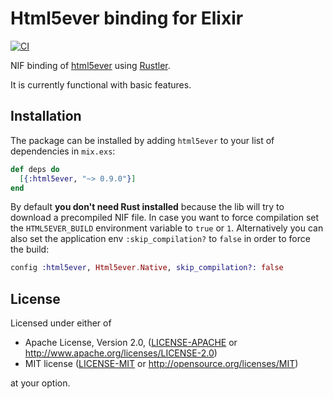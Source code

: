 # Html5ever binding for Elixir

[![CI](https://github.com/rusterlium/html5ever_elixir/actions/workflows/ci.yml/badge.svg)](https://github.com/rusterlium/html5ever_elixir/actions/workflows/ci.yml)

NIF binding of [html5ever](https://github.com/servo/html5ever) using [Rustler](https://github.com/rusterlium/rustler).

It is currently functional with basic features.

## Installation

The package can be installed by adding `html5ever` to your list of dependencies in `mix.exs`:

```elixir
def deps do
  [{:html5ever, "~> 0.9.0"}]
end
```

By default **you don't need Rust installed** because the lib will try to download
a precompiled NIF file. In case you want to force compilation set the
`HTML5EVER_BUILD` environment variable to `true` or `1`. Alternatively you can also set the
application env `:skip_compilation?` to `false` in order to force the build:

```elixir
config :html5ever, Html5ever.Native, skip_compilation?: false
```

## License

Licensed under either of

 * Apache License, Version 2.0, ([LICENSE-APACHE](LICENSE-APACHE) or http://www.apache.org/licenses/LICENSE-2.0)
 * MIT license ([LICENSE-MIT](LICENSE-MIT) or http://opensource.org/licenses/MIT)

at your option.
